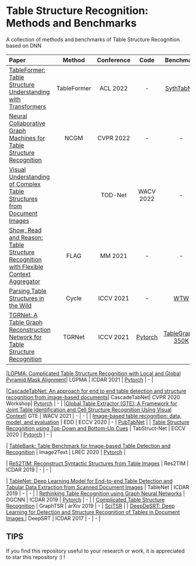 # Table Structure Recognition: Methods and Benchmarks
A collection of methods and benchmarks of Table Structure Recognition based on DNN

|    Paper    |  Method |  Conference |  Code | Benchmark |
|  :---------  | :------:  | :------: | :------: | :------: |
| [TableFormer: Table Structure Understanding with Transformers](https://arxiv.org/abs/2203.01017) | TableFormer | ACL 2022 | - | [SythTabNet](https://github.com/IBM/SynthTabNet) |
| [Neural Collaborative Graph Machines for Table Structure Recognition](https://arxiv.org/abs/2111.13359) | NCGM | CVPR 2022 | - | - |
| [Visual Understanding of Complex Table Structures from Document Images](https://openaccess.thecvf.com/content/WACV2022/papers/Raja_Visual_Understanding_of_Complex_Table_Structures_From_Document_Images_WACV_2022_paper.pdf) | |TOD-Net | WACV 2022 | - | [TUCD](https://github.com/sachinraja13/TUCD)|
| [Show, Read and Reason: Table Structure Recognition with Flexible Context Aggregator](https://dl.acm.org/doi/abs/10.1145/3474085.3481534) | FLAG | MM 2021 | - | - |
| [Parsing Table Structures in the Wild](https://openaccess.thecvf.com/content/ICCV2021/papers/Long_Parsing_Table_Structures_in_the_Wild_ICCV_2021_paper.pdf) | Cycle | ICCV 2021 | - | [WTW](https://github.com/wangwen-whu/WTW-Dataset) |
| [TGRNet: A Table Graph Reconstruction Network for Table Structure Recognition](https://github.com/xuewenyuan/TGRNet) | TGRNet | ICCV 2021 | [Pytorch](https://github.com/xuewenyuan/TGRNet) | [TableGraph-350K](https://github.com/xuewenyuan/TGRNet)|

|[LGPMA: Complicated Table Structure Recognition with Local and Global Pyramid Mask Alignment](https://arxiv.org/abs/2105.06224)| LGPMA | ICDAR 2021 | [Pytorch](https://github.com/hikopensource/DAVAR-Lab-OCR/tree/main/demo/table_recognition/lgpma) | - |

|[CascadeTabNet: An approach for end to end table detection and structure recognition from image-based documents](https://arxiv.org/abs/2004.12629)| CascadeTabNet| CVPR 2020 Workshop| [Pytorch](https://github.com/DevashishPrasad/CascadeTabNet) | - |
|[Global Table Extractor (GTE): A Framework for Joint Table Identification and
Cell Structure Recognition Using Visual Context](https://openaccess.thecvf.com/content/WACV2021/papers/Zheng_Global_Table_Extractor_GTE_A_Framework_for_Joint_Table_Identification_WACV_2021_paper.pdf)| GTE | WACV 2021 | - | - |
| [Image-based table recognition: data, model, and
evaluation](https://arxiv.org/pdf/1911.10683.pdfy) | EDD | ECCV 2020 | - | [PubTabNet](https://github.com/ibm-aur-nlp/PubTabNet) |
| [Table Structure Recognition using Top-Down and Bottom-Up Cues](https://arxiv.org/abs/2010.04565) | TabStruct-Net | ECCV 2020 | [Pytorch](https://github.com/sachinraja13/TabStructNet.git) | - |

| [TableBank: Table Benchmark for Image-based Table Detection and Recognition](https://aclanthology.org/2020.lrec-1.236/) | Image2Text | LREC 2020 | [Pytorch](https://github.com/SubmissionsIn/Multi-VAE) |

| [ReS2TIM: Reconstruct Syntactic Structures from Table Images](https://xuewenyuan.github.io/files/ICDAR2019-ReS2TIM-WenyuanXue.pdf) | Res2TIM | ICDAR 2019 | - | - |

| [TableNet: Deep Learning Model for End-to-end Table Detection and Tabular Data Extraction from Scanned Document Images](https://ieeexplore.ieee.org/abstract/document/8978013) | TableNet | ICDAR 2019 | - | - |
| [Rethinking Table Recognition using Graph Neural Networks](https://ieeexplore.ieee.org/abstract/document/8978070) | DGCNN | ICDAR 2019 | [Pytorch](https://github.com/shahrukhqasim/TIES-2.0) | - |
| [Complicated Table Structure Recognition](https://arxiv.org/pdf/1908.04729.pdf?ref=https://githubhelp.com) | GraphTSR | arXiv 2019 | - | [SciTSR](https://github.com/Academic-Hammer/SciTSR) |
| [DeepDeSRT: Deep Learning for Detection and Structure Recognition of Tables in Document Images
](https://www.dfki.de/fileadmin/user_upload/import/9672_PID4966073.pdf) | DeepSRT | ICDAR 2017 | - | - |


## TIPS
If you find this repository useful to your research or work, it is appreciated to star this repository :) ! 
